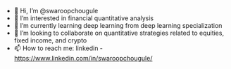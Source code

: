 - 👋 Hi, I’m @swaroopchougule
- 👀 I’m interested in financial quantitative analysis
- 🌱 I’m currently learning deep learning from deep learning specialization
- 💞️ I’m looking to collaborate on quantitative strategies related to equities, fixed income, and crypto
- 📫 How to reach me: linkedin - https://www.linkedin.com/in/swaroopchougule/

<!---
swaroopchougule/swaroopchougule is a ✨ special ✨ repository because its `README.md` (this file) appears on your GitHub profile.
You can click the Preview link to take a look at your changes.
--->

